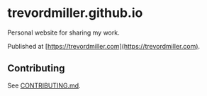 # trevordmiller.github.io

Personal website for sharing my work.

Published at [https://trevordmiller.com](https://trevordmiller.com).

## Contributing

See [CONTRIBUTING.md](./CONTRIBUTING.md).

